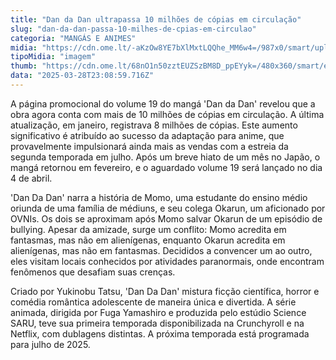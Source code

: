 ```yaml
---
title: "Dan da Dan ultrapassa 10 milhões de cópias em circulação"
slug: "dan-da-dan-passa-10-milhes-de-cpias-em-circulao"
categoria: "MANGÁS E ANIMES"
midia: "https://cdn.ome.lt/-aKzOw8YE7bXlMxtLQQhe_MM6w4=/987x0/smart/uploads/conteudo/fotos/Design_sem_nome_-_2025-03-28T191245.823.png"
tipoMidia: "imagem"
thumb: "https://cdn.ome.lt/68nO1n50zztEUZSzBM8D_ppEYyk=/480x360/smart/extras/conteudos/Design_sem_nome_-_2025-03-28T191245.823.png"
data: "2025-03-28T23:08:59.716Z"
---
```


A página promocional do volume 19 do mangá 'Dan da Dan' revelou que a obra agora conta com mais de 10 milhões de cópias em circulação. A última atualização, em janeiro, registrava 8 milhões de cópias. Este aumento significativo é atribuído ao sucesso da adaptação para anime, que provavelmente impulsionará ainda mais as vendas com a estreia da segunda temporada em julho. Após um breve hiato de um mês no Japão, o mangá retornou em fevereiro, e o aguardado volume 19 será lançado no dia 4 de abril.

'Dan Da Dan' narra a história de Momo, uma estudante do ensino médio oriunda de uma família de médiuns, e seu colega Okarun, um aficionado por OVNIs. Os dois se aproximam após Momo salvar Okarun de um episódio de bullying. Apesar da amizade, surge um conflito: Momo acredita em fantasmas, mas não em alienígenas, enquanto Okarun acredita em alienígenas, mas não em fantasmas. Decididos a convencer um ao outro, eles visitam locais conhecidos por atividades paranormais, onde encontram fenômenos que desafiam suas crenças.

Criado por Yukinobu Tatsu, 'Dan Da Dan' mistura ficção científica, horror e comédia romântica adolescente de maneira única e divertida. A série animada, dirigida por Fuga Yamashiro e produzida pelo estúdio Science SARU, teve sua primeira temporada disponibilizada na Crunchyroll e na Netflix, com dublagens distintas. A próxima temporada está programada para julho de 2025.